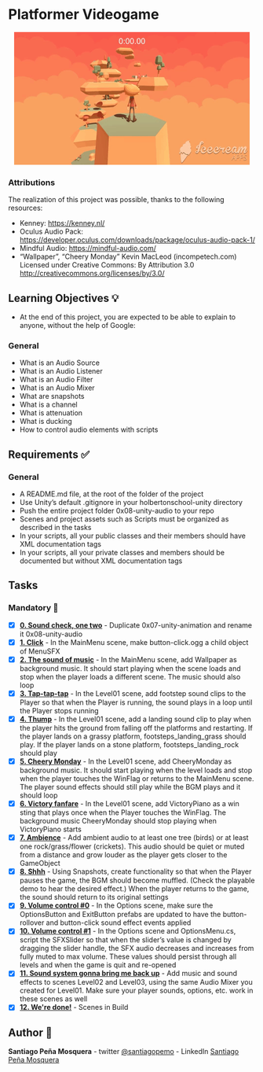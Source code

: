 # Platformer Videogame
<p align="center"><img src="readme_images/platformer_level2.gif"></p>

### Attributions
The realization of this project was possible, thanks to the following resources: 
* Kenney: https://kenney.nl/ 
* Oculus Audio Pack: https://developer.oculus.com/downloads/package/oculus-audio-pack-1/
* Mindful Audio: https://mindful-audio.com/
* “Wallpaper”, “Cheery Monday” Kevin MacLeod (incompetech.com)  
  Licensed under Creative Commons: By Attribution 3.0  
  http://creativecommons.org/licenses/by/3.0/

## Learning Objectives :bulb:
* At the end of this project, you are expected to be able to explain to anyone, without the help of Google:

### General
* What is an Audio Source
* What is an Audio Listener
* What is an Audio Filter
* What is an Audio Mixer
* What are snapshots
* What is a channel
* What is attenuation
* What is ducking
* How to control audio elements with scripts
## Requirements :white_check_mark:
### General
* A README.md file, at the root of the folder of the project
* Use Unity’s default .gitignore in your holbertonschool-unity directory
* Push the entire project folder 0x08-unity-audio to your repo
* Scenes and project assets such as Scripts must be organized as described in the tasks
* In your scripts, all your public classes and their members should have XML documentation tags
* In your scripts, all your private classes and members should be documented but without XML documentation tags
## Tasks
### Mandatory :page_with_curl:
- [x] **[0. Sound check, one two](./Assets/Scenes/MainMenu.unity)** - Duplicate 0x07-unity-animation and rename it 0x08-unity-audio
- [x] **[1. Click](./Assets/Scenes/MainMenu.unity)** - In the MainMenu scene, make button-click.ogg a child object of MenuSFX
- [x] **[2. The sound of music](./Assets/Scenes/MainMenu.unity)** - In the MainMenu scene, add Wallpaper as background music. It should start playing when the scene loads and stop when the player loads a different scene. The music should also loop
- [x] **[3. Tap-tap-tap](./Assets/Scenes/Level01.unity)** - In the Level01 scene, add footstep sound clips to the Player so that when the Player is running, the sound plays in a loop until the Player stops running
- [x] **[4. Thump](./Assets/Scenes/Level01.unity)** - In the Level01 scene, add a landing sound clip to play when the player hits the ground from falling off the platforms and restarting. If the player lands on a grassy platform, footsteps_landing_grass should play. If the player lands on a stone platform, footsteps_landing_rock should play
- [x] **[5. Cheery Monday](./Assets/Scenes/Level01.unity)** - In the Level01 scene, add CheeryMonday as background music. It should start playing when the level loads and stop when the player touches the WinFlag or returns to the MainMenu scene. The player sound effects should still play while the BGM plays and it should loop
- [x] **[6. Victory fanfare](./Assets/Scenes/Level01.unity)** - In the Level01 scene, add VictoryPiano as a win sting that plays once when the Player touches the WinFlag. The background music CheeryMonday should stop playing when VictoryPiano starts
- [x] **[7. Ambience](./Assets/Scenes/Level01.unity)** - Add ambient audio to at least one tree (birds) or at least one rock/grass/flower (crickets). This audio should be quiet or muted from a distance and grow louder as the player gets closer to the GameObject
- [x] **[8. Shhh](./Assets/Scenes/Level01.unity)** - Using Snapshots, create functionality so that when the Player pauses the game, the BGM should become muffled. (Check the playable demo to hear the desired effect.) When the player returns to the game, the sound should return to its original settings
- [x] **[9. Volume control #0](./Assets/Scenes/Options.unity)** - In the Options scene, make sure the OptionsButton and ExitButton prefabs are updated to have the button-rollover and button-click sound effect events applied
- [x] **[10. Volume control #1](./Assets/Scenes/Options.unity)** - In the Options scene and OptionsMenu.cs, script the SFXSlider so that when the slider’s value is changed by dragging the slider handle, the SFX audio decreases and increases from fully muted to max volume. These values should persist through all levels and when the game is quit and re-opened
- [x] **[11. Sound system gonna bring me back up](./Assets/Scenes/Level02.unity)** - Add music and sound effects to scenes Level02 and Level03, using the same Audio Mixer you created for Level01. Make sure your player sounds, options, etc. work in these scenes as well
- [x] **[12. We're done!](./Assets/Builds/*)** - Scenes in Build
## Author :pencil:
**Santiago Peña Mosquera** - twitter [@santiagopemo](https://twitter.com/Santiag11470161) - LinkedIn [Santiago Peña Mosquera](https://www.linkedin.com/in/santiago-pe%C3%B1a-mosquera-abaa20196/)
